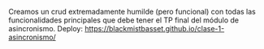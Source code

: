 Creamos un crud extremadamente humilde (pero funcional) con todas las funcionalidades principales que debe tener el TP final del módulo de asincronismo. Deploy: https://blackmistbasset.github.io/clase-1-asincronismo/
